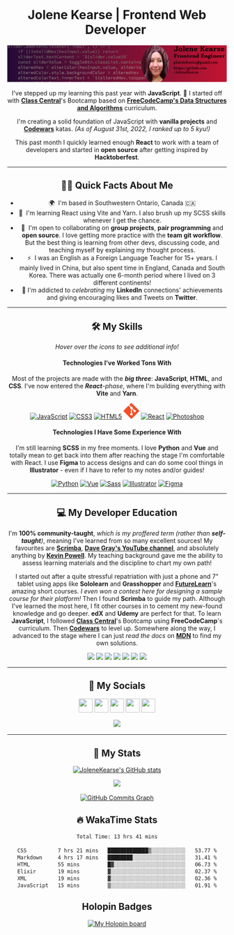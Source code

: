 <div align="center">
  <h1>Jolene Kearse | Frontend Web Developer <img src="https://komarev.com/ghpvc/?username=JoleneKearse&style=flat-square&color=blue" alt=""/></h1>

<img src="img.png">

I've stepped up my learning this past year with **JavaScript**. 🚀 I started off with **[Class Central](https://www.classcentral.com/report/javascript-and-webdev-bootcamps-fall-2022/)**'s Bootcamp based on **[FreeCodeCamp's Data Structures and Algorithms](https://www.freecodecamp.org/learn/javascript-algorithms-and-data-structures/)** curriculum.

I'm creating a solid foundation of JavaScript with **vanilla projects** and **[Codewars](https://www.codewars.com/)** katas. _(As of August 31st, 2022, I ranked up to 5 kyu!)_

This past month I quickly learned enough **React** to work with a team of developers and started in **open source** after getting inspired by **Hacktoberfest**.

<hr>

## 🏃‍♀️ Quick Facts About Me

- 🌍  I'm based in Southwestern Ontario, Canada 🇨🇦
- 🧠  I'm learning React using Vite and Yarn. I also brush up my SCSS skills whenever I get the chance.
- 🤝  I'm open to collaborating on **group projects**, **pair programming** and **open source**. I love getting more practice with the **team git workflow**. But the best thing is learning from other devs, discussing code, and teaching myself by explaining my thought process.
- ⚡  I was an English as a Foreign Language Teacher for 15+ years. I mainly lived in China, but also spent time in England, Canada and South Korea. There was actually one 6-month period where I lived on 3 different continents!
- 🥰 I'm addicted to _celebrating_ my **LinkedIn** connections' achievements and giving encouraging likes and Tweets on **Twitter**.
<hr>

## 🛠️ My Skills

_Hover over the icons to see additional info!_

#### Technologies I've Worked Tons With

Most of the projects are made with the **_big three_**: **JavaScript**, **HTML**, and **CSS**. I've now entered the _**React**-phase_, where I'm building everything with **Vite** and **Yarn**.

<p align="center">
<a href="https://developer.mozilla.org/en-US/docs/Web/JavaScript" target="_blank" rel="noreferrer"><img src="https://raw.githubusercontent.com/danielcranney/readme-generator/main/public/icons/skills/javascript-colored.svg" width="36" height="36" alt="JavaScript" title="JavaScript: Hard-core learning this past year"/></a>
<a href="https://www.w3.org/TR/CSS/#css" target="_blank" rel="noreferrer"><img src="https://raw.githubusercontent.com/danielcranney/readme-generator/main/public/icons/skills/css3-colored.svg" width="36" height="36" alt="CSS3" title="CSS3: My go-to happy place"/></a>
<a href="https://developer.mozilla.org/en-US/docs/Glossary/HTML5" target="_blank" rel="noreferrer"><img src="https://raw.githubusercontent.com/danielcranney/readme-generator/main/public/icons/skills/html5-colored.svg" width="36" height="36" alt="HTML5" title="HTML5: Practice using forms, meter, abbr, and other obscure tags"/></a>
<a href="https://www.adobe.com/uk/products/photoshop.html" target="_blank" rel="noreferrer"><img src="https://github.com/devicons/devicon/blob/master/icons/git/git-original.svg" width="36" height="36" alt="Git" title="Git: Experience working with teams not just little old me"/></a>
<a href="https://reactjs.org/" target="_blank" rel="noreferrer"><img src="https://raw.githubusercontent.com/danielcranney/readme-generator/main/public/icons/skills/react-colored.svg" width="36" height="36" alt="React" title="React: Currently falling in love with"/></a>
<a href="https://www.adobe.com/uk/products/photoshop.html" target="_blank" rel="noreferrer"><img src="https://raw.githubusercontent.com/danielcranney/readme-generator/main/public/icons/skills/photoshop-colored.svg" width="36" height="36" alt="Photoshop" title="Photoshop: Worked with for roughly 20 years"/></a>
</p>

#### Technologies I Have Some Experience With

I'm still learning **SCSS** in my free moments. I love **Python** and **Vue** and totally mean to get back into them after reaching the stage I'm comfortable with React. I use **Figma** to access designs and can do some cool things in **Illustrator** - even if I have to refer to my notes and/or guides!

<p align="center">
<a href="https://www.python.org/" target="_blank" rel="noreferrer"><img src="https://raw.githubusercontent.com/danielcranney/readme-generator/main/public/icons/skills/python-colored.svg" width="36" height="36" alt="Python" title="Python: I dabbled before learning JavaScript"/></a>
<a href="https://vuejs.org/" target="_blank" rel="noreferrer"><img src="https://raw.githubusercontent.com/danielcranney/readme-generator/main/public/icons/skills/vuejs-colored.svg" width="36" height="36" alt="Vue" title="Vue: Built 1 project & would love to get back into"/></a>
<a href="https://sass-lang.com/" target="_blank" rel="noreferrer"><img src="https://raw.githubusercontent.com/danielcranney/readme-generator/main/public/icons/skills/sass-colored.svg" width="36" height="36" alt="Sass" title="Sass: Currently learning SCSS syntax"/></a>
<a href="adobe.com/uk/products/illustrator.html" target="_blank" rel="noreferrer"><img src="https://raw.githubusercontent.com/danielcranney/readme-generator/main/public/icons/skills/illustrator-colored.svg" width="36" height="36" alt="Illustrator" title="Illustrator: Need to refer to notes, but capable"/></a>
<a href="https://www.figma.com/" target="_blank" rel="noreferrer"><img src="https://raw.githubusercontent.com/danielcranney/readme-generator/main/public/icons/skills/figma-colored.svg" width="36" height="36" alt="Figma" title="Figma: Read-only at this stage"/></a>
</p>

<hr>

## 💻 My Developer Education

I'm **100% community-taught**, _which is my proffered term (rather than **self-taught**)_, meaning I've learned from so many excellent sources! My favourites are **[Scrimba](https://scrimba.com/)**, **[Dave Gray's YouTube channel](https://www.youtube.com/c/DaveGrayTeachesCode)**, and absolutely anything by **[Kevin Powell](https://www.kevinpowell.co/)**. My teaching background gave me the ability to assess learning materials and the discipline to chart my own path!

I started out after a quite stressful repatriation with just a phone and 7" tablet using apps like **Sololearn** and **Grasshopper** and **[FutureLearn](https://www.futurelearn.com/your-achievements)**'s amazing short courses. _I even won a contest here for designing a sample course for their platform!_ Then I found **Scrimba** to guide my path. Although I've learned the most here, I fit other courses in to cement my new-found knowledge and go deeper. **edX** and **Udemy** are perfect for that. To learn **JavaScript**, I followed **[Class Central](https://www.youtube.com/results?search_query=class+central+javascript)**'s Bootcamp using **FreeCodeCamp**'s curriculum. Then **[Codewars](https://www.codewars.com/)** to level up. Somewhere along the way, I advanced to the stage where I can just _read the docs_ on **[MDN](https://developer.mozilla.org/en-US//)** to find my own solutions.

<p align="center">
  <a href="https://scrimba.com/" target="_blank" rel="noreferrer"><img src="https://img.shields.io/badge/scrimba-2B283A?style=for-the-badge&logo=scrimba&logoColor=white"></a> <a href="https://www.freecodecamp.org/" target="_blank" rel="noreferrer"><img src="https://img.shields.io/badge/freecodecamp-27273D?style=for-the-badge&logo=freecodecamp&logoColor=white"></a>  <a href="https://developer.mozilla.org/en-US//" target="_blank" rel="noreferrer"><img src="https://img.shields.io/badge/MDN_Web_Docs-black?style=for-the-badge&logo=mdnwebdocs&logoColor=white"></a>  <a href="https://www.udemy.com/" target="_blank" rel="noreferrer"><img src="https://img.shields.io/badge/Udemy-EC5252?style=for-the-badge&logo=Udemy&logoColor=white"></a>  <a href="https://www.futurelearn.com/" target="_blank" rel="noreferrer"><img src="https://img.shields.io/badge/Future%20Learn-000000?style=for-the-badge&logo=futurelearn&logoColor=white"></a>  <a href="https://www.edx.org/" target="_blank" rel="noreferrer"><img src="https://img.shields.io/badge/Edx-193A3E?style=for-the-badge&logo=edx&logoColor=white"></a>  <a href="https://www.coursera.org/" target="_blank" rel="noreferrer"><img src="https://img.shields.io/badge/Coursera-0056D2?style=for-the-badge&logo=Coursera&logoColor=white"></a>
</p>

<hr>

## 📣 My Socials

<p align="center"> <a href="https://www.linkedin.com/in/jolene-kearse-2562ba218/" target="_blank" rel="noreferrer"><img src="https://raw.githubusercontent.com/danielcranney/readme-generator/main/public/icons/socials/linkedin.svg" width="32" height="32" /></a> <a href="https://www.twitter.com/FromJolene" target="_blank" rel="noreferrer"><img src="https://raw.githubusercontent.com/danielcranney/readme-generator/main/public/icons/socials/twitter.svg" width="32" height="32" /></a>  <a href="https://discord.com/users/Jolene#8258" target="_blank" rel="noreferrer"><img src="https://raw.githubusercontent.com/danielcranney/readme-generator/main/public/icons/socials/discord.svg" width="32" height="32" /></a> <a href="https://www.codepen.io/EnglishWithJolene" target="_blank" rel="noreferrer"><img src="https://raw.githubusercontent.com/danielcranney/readme-generator/main/public/icons/socials/codepen.svg" width="32" height="32" /></a> <a href="https://www.github.com/JoleneKearse" target="_blank" rel="noreferrer"><img src="https://raw.githubusercontent.com/danielcranney/readme-generator/main/public/icons/socials/github.svg" width="32" height="32" /></a> </p>

<a href="https://www.twitter.com/FromJolene" target="_blank" rel="noreferrer"><img
                  src="https://img.shields.io/twitter/follow/FromJolene?logo=twitter&style=for-the-badge&color=0891b2&labelColor=1c1917"
                /></a>

<hr>
  
## 🧮 My Stats

<a href="http://www.github.com/JoleneKearse"><img src="https://github-readme-stats.vercel.app/api?username=JoleneKearse&show_icons=true&hide=&count_private=true&title_color=0891b2&text_color=ffffff&icon_color=0891b2&bg_color=1c1917&hide_border=true&show_icons=true" alt="JoleneKearse's GitHub stats" /></a>

<a href="http://www.github.com/JoleneKearse"><img src="https://github-readme-streak-stats.herokuapp.com/?user=JoleneKearse&stroke=ffffff&background=1c1917&ring=0891b2&fire=0891b2&currStreakNum=ffffff&currStreakLabel=0891b2&sideNums=ffffff&sideLabels=ffffff&dates=ffffff&hide_border=true" /></a>

<a href="http://www.github.com/JoleneKearse"><img src="https://activity-graph.herokuapp.com/graph?username=JoleneKearse&bg_color=1c1917&color=ffffff&line=0891b2&point=ffffff&area_color=1c1917&area=true&hide_border=true&custom_title=GitHub%20Commits%20Graph" alt="GitHub Commits Graph" /></a>

## 🔥 WakaTime Stats
<div>

<!--START_SECTION:waka-->

```text
Total Time: 13 hrs 41 mins

CSS          7 hrs 21 mins   █████████████▒░░░░░░░░░░░   53.77 %
Markdown     4 hrs 17 mins   ████████░░░░░░░░░░░░░░░░░   31.41 %
HTML         55 mins         █▓░░░░░░░░░░░░░░░░░░░░░░░   06.73 %
Elixir       19 mins         ▓░░░░░░░░░░░░░░░░░░░░░░░░   02.37 %
XML          19 mins         ▓░░░░░░░░░░░░░░░░░░░░░░░░   02.36 %
JavaScript   15 mins         ▒░░░░░░░░░░░░░░░░░░░░░░░░   01.91 %
```

<!--END_SECTION:waka-->
</div>

## Holopin Badges

[![My Holopin board](https://holopin.me/@pharaohnutz)](https://holopin.io/@pharaohnutz)

